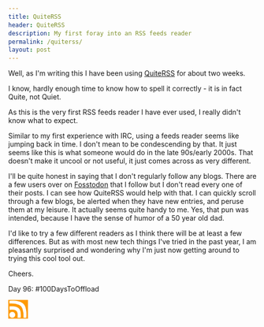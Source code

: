 ```yaml
---
title: QuiteRSS
header: QuiteRSS
description: My first foray into an RSS feeds reader
permalink: /quiterss/
layout: post
---
```


Well, as I'm writing this I have been using [QuiteRSS](https://quiterss.org/) for about two weeks.

I know, hardly enough time to know how to spell it correctly - it is in fact Quite, not Quiet.

As this is the very first RSS feeds reader I have ever used, I really didn't know what to expect.

Similar to my first experience with IRC, using a feeds reader seems like jumping back in time. I don't mean to be condescending by that. It just seems like this is what someone would do in the late 90s/early 2000s. That doesn't make it uncool or not useful, it just comes across as very different.

I'll be quite honest in saying that I don't regularly follow any blogs. There are a few users over on [Fosstodon](https://fosstodon.org/web/home) that I follow but I don't read every one of their posts. I can see how QuiteRSS would help with that. I can quickly scroll through a few blogs, be alerted when they have new entries, and peruse them at my leisure. It actually seems quite handy to me. Yes, that pun was intended, because I have the sense of humor of a 50 year old dad.

I'd like to try a few different readers as I think there will be at least a few differences. But as with most new tech things I've tried in the past year, I am pleasantly surprised and wondering why I'm just now getting around to trying this cool tool out.

Cheers.

Day 96: #100DaysToOffload

<a href="https://rmooreblog.netlify.app/feed.xml"><img src="/assets/images/rss_feed.jpg" style="opacity:1;" width="40"/></a>
